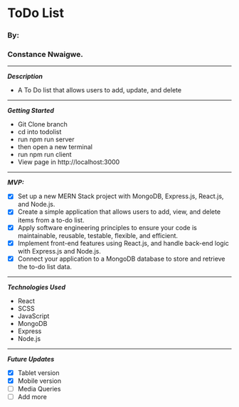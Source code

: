 # ToDo List


### By:

### Constance Nwaigwe.

---

**_Description_**

- A To Do list that allows users to add, update, and delete

---

**_Getting Started_**
- Git Clone branch
- cd into todolist
- run npm run server
- then open a new terminal
- run npm run client
- View page in http://localhost:3000

---

**_MVP:_**

- [x] Set up a new MERN Stack project with MongoDB, Express.js, React.js, and Node.js.
- [x] Create a simple application that allows users to add, view, and delete items from a to-do list.
- [x] Apply software engineering principles to ensure your code is maintainable, reusable, testable, flexible, and efficient.
- [x] Implement front-end features using React.js, and handle back-end logic with Express.js and Node.js.
- [x] Connect your application to a MongoDB database to store and retrieve the to-do list data.

---

**_Technologies Used_**

- React
- SCSS
- JavaScript
- MongoDB
- Express
- Node.js

---


**_Future Updates_**

- [x] Tablet version
- [x] Mobile version
- [ ] Media Queries
- [ ] Add more
